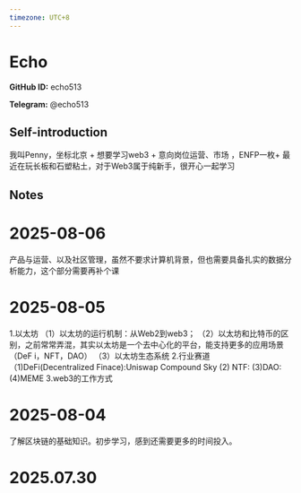 ```yaml
---
timezone: UTC+8
---
```


# Echo

**GitHub ID:** echo513

**Telegram:** @echo513

## Self-introduction

我叫Penny，坐标北京 + 想要学习web3 + 意向岗位运营、市场 ，ENFP一枚+ 最近在玩长板和石塑粘土，对于Web3属于纯新手，很开心一起学习

## Notes

<!-- Content_START -->
# 2025-08-06

产品与运营、以及社区管理，虽然不要求计算机背景，但也需要具备扎实的数据分析能力，这个部分需要再补个课

# 2025-08-05

1.以太坊
（1）以太坊的运行机制：从Web2到web3；
（2）以太坊和比特币的区别，之前常常弄混，其实以太坊是一个去中心化的平台，能支持更多的应用场景（DeF i，NFT，DAO）
（3）以太坊生态系统
2.行业赛道
  （1)DeFi(Decentralized Finace):Uniswap  Compound Sky
    (2) NTF:
    (3)DAO:
    (4)MEME
3.web3的工作方式

# 2025-08-04

了解区块链的基础知识。初步学习，感到还需要更多的时间投入。


# 2025.07.30


<!-- Content_END -->
